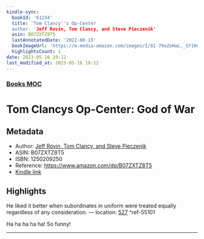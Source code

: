 ```yaml
---
kindle-sync:
  bookId: '61234'
  title: 'Tom Clancy''s Op-Center
  author: 'Jeff Rovin, Tom Clancy, and Steve Pieczenik'
  asin: B07ZXTZ8T5
  lastAnnotatedDate: '2022-08-15'
  bookImageUrl: 'https://m.media-amazon.com/images/I/81-79aZoHwL._SY160.jpg'
  highlightsCount: 1
date: 2023-05-16 19:12
last_modified_at: 2023-05-16 19:12
---
```

### [Books MOC](Books%20MOC.md)

# Tom Clancys Op-Center: God of War
## Metadata
* Author: [Jeff Rovin, Tom Clancy, and Steve Pieczenik](https://www.amazon.comundefined)
* ASIN: B07ZXTZ8T5
* ISBN: 1250209250
* Reference: https://www.amazon.com/dp/B07ZXTZ8T5
* [Kindle link](kindle://book?action=open&asin=B07ZXTZ8T5)

## Highlights
He liked it better when subordinates in uniform were treated equally regardless of any consideration. — location: [527](kindle://book?action=open&asin=B07ZXTZ8T5&location=527) ^ref-55101

Ha ha ha ha ha! So funny!

---
